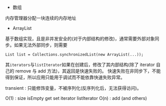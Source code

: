 ### 
+ 数组

内存管理器分配一块连续的内存地址

+ ArrayList

基于数组实现，且是非并发安全的(对于内部结构的修改)，通常需要外部对象同步。如果无法外部同步，则需要
```
List list = Collections.synchronizedList(new ArrayList(...));
```
其`iterators`与`listIterator`如果在创建后，修改了其内部结构(除了 iterator 自己的 remove 与 add 方法)，其返回是快速失败的。
快速失败在非同步下，不能得到保证，所以应用只能用于调试而不能依靠快速失败异常。

transient : 只能修饰变量，不被序列化(反序列化后，无法获得访问)。

O(1) : size isEmpty get set iterator listIterator
O(n) : add (and others)




  

